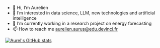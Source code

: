 - 👋 Hi, I’m Aurelien
- 👀 I’m interested in data science, LLM, new technologies and artificial intelligence
- 🌱 I’m currently working in a research project on energy forecasting
- 📫 How to reach me aurelien.aurus@edu.devinci.fr

<!---
Aurel456/Aurel456 is a ✨ special ✨ repository because its `README.md` (this file) appears on your GitHub profile.
You can click the Preview link to take a look at your changes.
--->
[![Aurel's GitHub stats](https://github-readme-stats.vercel.app/api?username=Aurel456&theme=radical)](https://github.com/anuraghazra/github-readme-stats)
